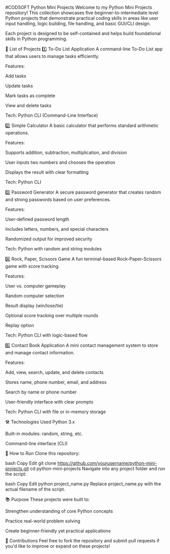 #CODSOFT
Python Mini Projects
Welcome to my Python Mini Projects repository! This collection showcases five beginner-to-intermediate level Python projects that demonstrate practical coding skills in areas like user input handling, logic building, file handling, and basic GUI/CLI design.

Each project is designed to be self-contained and helps build foundational skills in Python programming.

📁 List of Projects
1️⃣ To-Do List Application
A command-line To-Do List app that allows users to manage tasks efficiently.

Features:

Add tasks

Update tasks

Mark tasks as complete

View and delete tasks

Tech: Python CLI (Command-Line Interface)

2️⃣ Simple Calculator
A basic calculator that performs standard arithmetic operations.

Features:

Supports addition, subtraction, multiplication, and division

User inputs two numbers and chooses the operation

Displays the result with clear formatting

Tech: Python CLI

3️⃣ Password Generator
A secure password generator that creates random and strong passwords based on user preferences.

Features:

User-defined password length

Includes letters, numbers, and special characters

Randomized output for improved security

Tech: Python with random and string modules

4️⃣ Rock, Paper, Scissors Game
A fun terminal-based Rock-Paper-Scissors game with score tracking.

Features:

User vs. computer gameplay

Random computer selection

Result display (win/lose/tie)

Optional score tracking over multiple rounds

Replay option

Tech: Python CLI with logic-based flow

5️⃣ Contact Book Application
A mini contact management system to store and manage contact information.

Features:

Add, view, search, update, and delete contacts

Stores name, phone number, email, and address

Search by name or phone number

User-friendly interface with clear prompts

Tech: Python CLI with file or in-memory storage

🛠️ Technologies Used
Python 3.x

Built-in modules: random, string, etc.

Command-line interface (CLI)

🚀 How to Run
Clone this repository:

bash
Copy
Edit
git clone https://github.com/yourusername/python-mini-projects.git
cd python-mini-projects
Navigate into any project folder and run the script:

bash
Copy
Edit
python project_name.py
Replace project_name.py with the actual filename of the script.

📚 Purpose
These projects were built to:

Strengthen understanding of core Python concepts

Practice real-world problem solving

Create beginner-friendly yet practical applications

🤝 Contributions
Feel free to fork the repository and submit pull requests if you'd like to improve or expand on these projects!

